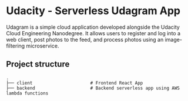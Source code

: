 # Udacity - Serverless Udagram App

Udagram is a simple cloud application developed alongside the Udacity Cloud Engineering Nanodegree. It allows users to register and log into a web client, post photos to the feed, and process photos using an image-filtering microservice.

## Project structure

```
.
├── client                      # Frontend React App
├── backend                     # Backend serverless app using AWS lambda functions
```
